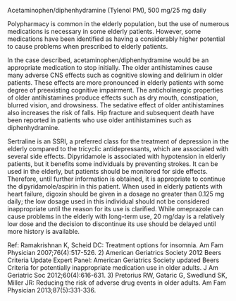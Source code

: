 Acetaminophen/diphenhydramine (Tylenol PM), 500 mg/25 mg daily

Polypharmacy is common in the elderly population, but the use of numerous medications is necessary in some elderly patients. However, some medications have been identified as having a considerably higher potential to cause problems when prescribed to elderly patients.

In the case described, acetaminophen/diphenhydramine would be an appropriate medication to stop initially. The older antihistamines cause many adverse CNS effects such as cognitive slowing and delirium in older patients. These effects are more pronounced in elderly patients with some degree of preexisting cognitive impairment. The anticholinergic properties of older antihistamines produce effects such as dry mouth, constipation, blurred vision, and drowsiness. The sedative effect of older antihistamines also increases the risk of falls. Hip fracture and subsequent death have been reported in patients who use older antihistamines such as diphenhydramine.

Sertraline is an SSRI, a preferred class for the treatment of depression in the elderly compared to the tricyclic antidepressants, which are associated with several side effects. Dipyridamole is associated with hypotension in elderly patients, but it benefits some individuals by preventing strokes. It can be used in the elderly, but patients should be monitored for side effects. Therefore, until further information is obtained, it is appropriate to continue the dipyridamole/aspirin in this patient.
When used in elderly patients with heart failure, digoxin should be given in a dosage no greater than 0.125 mg daily; the low dosage used in this individual should not be considered inappropriate until the reason for its use is clarified. While omeprazole can cause problems in the elderly with long-term use, 20 mg/day is a relatively low dose and the decision to discontinue its use should be delayed until more history is available.

Ref:  Ramakrishnan K, Scheid DC: Treatment options for insomnia. Am Fam Physician 2007;76(4):517-526. 2) American Geriatrics Society 2012 Beers Criteria Update Expert Panel: American Geriatrics Society updated Beers Criteria for potentially inappropriate medication use in older adults. J Am Geriatric Soc 2012;60(4):616-631. 3) Pretorius RW, Gataric G, Swedlund SK, Miller JR: Reducing the risk of adverse drug events in older adults. Am Fam Physician 2013;87(5):331-336.